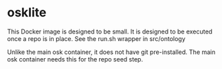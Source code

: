 # osklite

This Docker image is designed to be small. It is designed to be executed once a repo is in place. See the run.sh wrapper in src/ontology

Unlike the main osk container, it does not have git pre-installed. The main osk container needs this for the repo seed step.
